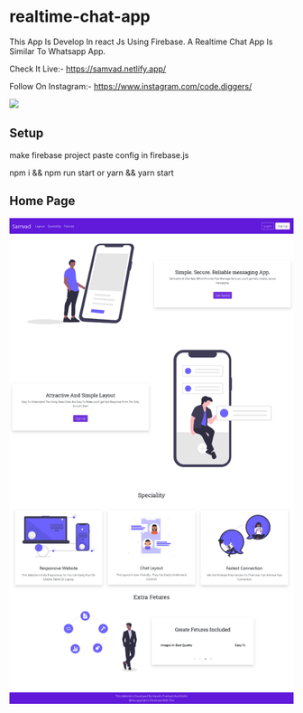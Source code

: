 # realtime-chat-app

This App Is Develop In react Js Using Firebase. A Realtime Chat App Is Similar To Whatsapp App. 

Check It Live:- https://samvad.netlify.app/

Follow On Instagram:- https://www.instagram.com/code.diggers/

<a href="https://www.buymeacoffee.com/hareshprajapati"><img src="https://img.buymeacoffee.com/button-api/?text=Buy me a coffee&emoji=&slug=hareshprajapati&button_colour=FFDD00&font_colour=000000&font_family=Cookie&outline_colour=000000&coffee_colour=ffffff"></a>

## Setup 

make firebase project paste config in firebase.js 

npm i && npm run start or yarn && yarn start

## Home Page
![GitHub Logo](/home.png)
